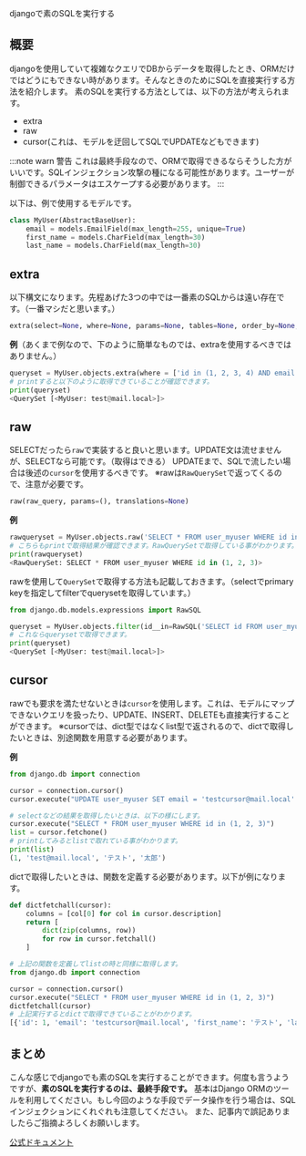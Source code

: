 djangoで素のSQLを実行する

## 概要

djangoを使用していて複雑なクエリでDBからデータを取得したとき、ORMだけではどうにもできない時があります。そんなときのためにSQLを直接実行する方法を紹介します。
素のSQLを実行する方法としては、以下の方法が考えられます。
* extra
* raw
* cursor(これは、モデルを迂回してSQLでUPDATEなどもできます)

:::note warn
警告
これは最終手段なので、ORMで取得できるならそうした方がいいです。SQLインジェクション攻撃の種になる可能性があります。ユーザーが制御できるパラメータはエスケープする必要があります。
:::

以下は、例で使用するモデルです。
```python
class MyUser(AbstractBaseUser):
    email = models.EmailField(max_length=255, unique=True)
    first_name = models.CharField(max_length=30)
    last_name = models.CharField(max_length=30)
```

## extra

以下構文になります。先程あげた3つの中では一番素のSQLからは遠い存在です。（一番マシだと思います。）

```python
extra(select=None, where=None, params=None, tables=None, order_by=None, select_params=None)
```

**例**（あくまで例なので、下のように簡単なものでは、extraを使用するべきではありません。）
```python
queryset = MyUser.objects.extra(where = ['id in (1, 2, 3, 4) AND email = %s'], params = ['test@mail.local'])  
# printすると以下のように取得できていることが確認できます。
print(queryset)
<QuerySet [<MyUser: test@mail.local>]>     
```

## raw
SELECTだったら`raw`で実装すると良いと思います。UPDATE文は流せませんが、SELECTなら可能です。（取得はできる）
UPDATEまで、SQLで流したい場合は後述の`cursor`を使用するべきです。
※rawは`RawQuerySet`で返ってくるので、注意が必要です。

```python
raw(raw_query, params=(), translations=None)
```

**例**
```python
rawqueryset = MyUser.objects.raw('SELECT * FROM user_myuser WHERE id in (1, 2, 3)')
# こちらもprintで取得結果が確認できます。RawQuerySetで取得している事がわかります。
print(rawqueryset)
<RawQuerySet: SELECT * FROM user_myuser WHERE id in (1, 2, 3)>
```
rawを使用して`QuerySet`で取得する方法も記載しておきます。（selectでprimary keyを指定してfilterでquerysetを取得しています。）
```python
from django.db.models.expressions import RawSQL

queryset = MyUser.objects.filter(id__in=RawSQL('SELECT id FROM user_myuser WHERE id in (1, 2, 3)', []))
# これならquerysetで取得できます。
print(queryset)
<QuerySet [<MyUser: test@mail.local>]>
```

## cursor

rawでも要求を満たせないときは`cursor`を使用します。これは、モデルにマップできないクエリを扱ったり、UPDATE、INSERT、DELETEも直接実行することができます。
※cursorでは、dict型ではなくlist型で返されるので、dictで取得したいときは、別途関数を用意する必要があります。

**例**
```python
from django.db import connection

cursor = connection.cursor()
cursor.execute("UPDATE user_myuser SET email = 'testcursor@mail.local' WHERE email = 'test@mail.local'")

# selectなどの結果を取得したいときは、以下の様にします。
cursor.execute("SELECT * FROM user_myuser WHERE id in (1, 2, 3)")
list = cursor.fetchone()
# printしてみるとlistで取れている事がわかります。
print(list)
(1, 'test@mail.local', 'テスト', '太郎')
```

dictで取得したいときは、関数を定義する必要があります。以下が例になります。
```python
def dictfetchall(cursor):
    columns = [col[0] for col in cursor.description]
    return [
        dict(zip(columns, row))
        for row in cursor.fetchall()
    ]

# 上記の関数を定義してlistの時と同様に取得します。
from django.db import connection

cursor = connection.cursor()
cursor.execute("SELECT * FROM user_myuser WHERE id in (1, 2, 3)")
dictfetchall(cursor)
# 上記実行するとdictで取得できていることがわかります。
[{'id': 1, 'email': 'testcursor@mail.local', 'first_name': 'テスト', 'last_name': '太郎'}]
```

## まとめ

こんな感じでdjangoでも素のSQLを実行することができます。何度も言うようですが、**素のSQLを実行するのは、最終手段です。** 基本はDjango ORMのツールを利用してください。もし今回のような手段でデータ操作を行う場合は、SQLインジェクションにくれぐれも注意してください。
また、記事内で誤記ありましたらご指摘よろしくお願いします。

[公式ドキュメント](https://docs.djangoproject.com/en/4.1/topics/db/sql/)
